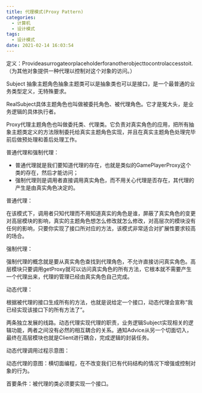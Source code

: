 ```yaml
---
title: 代理模式(Proxy Pattern)
categories:
  - 计算机
  - 设计模式
tags:
  - 设计模式
date: 2021-02-14 16:03:54
---
```


定义：Provideasurrogateorplaceholderforanotherobjecttocontrolaccesstoit.（为其他对象提供一种代理以控制对这个对象的访问。）

Subject 抽象主题角色抽象主题类可以是抽象类也可以是接口，是一个最普通的业务类型定义，无特殊要求。

RealSubject具体主题角色也叫做被委托角色、被代理角色。它才是冤大头，是业务逻辑的具体执行者。

Proxy代理主题角色也叫做委托类、代理类。它负责对真实角色的应用，把所有抽象主题类定义的方法限制委托给真实主题角色实现，并且在真实主题角色处理完毕前后做预处理和善后处理工作。

普通代理和强制代理：

- 普通代理就是我们要知道代理的存在，也就是类似的GamePlayerProxy这个类的存在，然后才能访问；
- 强制代理则是调用者直接调用真实角色，而不用关心代理是否存在，其代理的产生是由真实角色决定的。

普通代理：

在该模式下，调用者只知代理而不用知道真实的角色是谁，屏蔽了真实角色的变更对高层模块的影响，真实的主题角色想怎么修改就怎么修改，对高层次的模块没有
任何的影响，只要你实现了接口所对应的方法，该模式非常适合对扩展性要求较高的场合。

强制代理：

强制代理的概念就是要从真实角色查找到代理角色，不允许直接访问真实角色。高层模块只要调用getProxy就可以访问真实角色的所有方法，它根本就不需要产生一个代理出来，代理的管理已经由真实角色自己完成。

动态代理：

根据被代理的接口生成所有的方法，也就是说给定一个接口，动态代理会宣称“我已经实现该接口下的所有方法了”。

两条独立发展的线路。动态代理实现代理的职责，业务逻辑Subject实现相关的逻辑功能，两者之间没有必然的相互耦合的关系。通知Advice从另一个切面切入，最终在高层模块也就是Client进行耦合，完成逻辑的封装任务。

动态代理调用过程示意图：

动态代理的意图：横切面编程，在不改变我们已有代码结构的情况下增强或控制对象的行为。

首要条件：被代理的类必须要实现一个接口。

<!--more-->